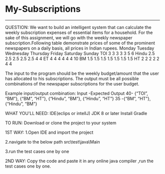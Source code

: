 # My-Subscriptions
-------------------------------------------------------------------------------------------------------------------------------------
QUESTION:
We want to build an intelligent system that can calculate the weekly subscription expenses of essential items for a household. For the sake of this assignment, we will go with the weekly newspaper subscription.Following table demonstrate prices of some of the prominent newspapers on a daily basis, all prices in Indian rupees.
Monday Tuesday Wednesday Thursday Friday Saturday Sunday
TOI 3 3 3 3 3 5 6
Hindu 2.5 2.5 2.5 2.5 2.5 4 4
ET 4 4 4 4 4 4 10
BM 1.5 1.5 1.5 1.5 1.5 1.5 1.5
HT 2 2 2 2 2 4 4

The input to the program should be the weekly budget/amount that the user has allocated to his subscriptions. The output must be all possible combinations of the newspaper subscriptions for the user budget.

Example input/output combination:
Input -Expected Output
40- {“TOI”, “BM”}, {“BM”, “HT”}, {“Hindu”, “BM”}, {“Hindu”, “HT”}
35 -{“BM”, “HT”}, {“Hindu”, “BM”}

WHAT YOU'LL NEED:
IDE(eclips or intelIJ)
JDK 8 or later
Install Gradle

TO RUN:
Download or clone the project to your system

1ST WAY:
1.Open IDE and import the project

2.navigate to the below path 
    src\test\java\Main

3.run the test cases one by one

2ND WAY:
Copy the code and paste it in any online java compiler ,run the test cases one by one.



